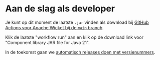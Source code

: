 # Aan de slag als developer

Je kunt op dit moment de laatste `.jar` vinden als download bij [GitHub Actions voor Apache Wicket bij de
`main` branch](https://github.com/nl-design-system/example/blob/main/.github/workflows/continuous-deployment.yml#L166-L179).

Klik de laatste "workflow run" aan en klik op de download link voor "Component library JAR file for Java 21".

In de toekomst gaan
we [automatisch releases doen met versienummers](https://github.com/nl-design-system/rotterdam/issues/170).
